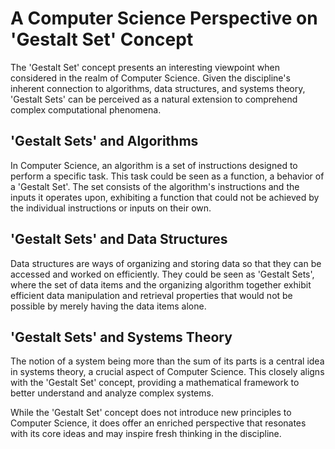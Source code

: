 # A Computer Science Perspective on 'Gestalt Set' Concept

The 'Gestalt Set' concept presents an interesting viewpoint when considered in the realm of Computer Science. Given the discipline's inherent connection to algorithms, data structures, and systems theory, 'Gestalt Sets' can be perceived as a natural extension to comprehend complex computational phenomena.

## 'Gestalt Sets' and Algorithms

In Computer Science, an algorithm is a set of instructions designed to perform a specific task. This task could be seen as a function, a behavior of a 'Gestalt Set'. The set consists of the algorithm's instructions and the inputs it operates upon, exhibiting a function that could not be achieved by the individual instructions or inputs on their own.

## 'Gestalt Sets' and Data Structures

Data structures are ways of organizing and storing data so that they can be accessed and worked on efficiently. They could be seen as 'Gestalt Sets', where the set of data items and the organizing algorithm together exhibit efficient data manipulation and retrieval properties that would not be possible by merely having the data items alone.

## 'Gestalt Sets' and Systems Theory

The notion of a system being more than the sum of its parts is a central idea in systems theory, a crucial aspect of Computer Science. This closely aligns with the 'Gestalt Set' concept, providing a mathematical framework to better understand and analyze complex systems.

While the 'Gestalt Set' concept does not introduce new principles to Computer Science, it does offer an enriched perspective that resonates with its core ideas and may inspire fresh thinking in the discipline.
